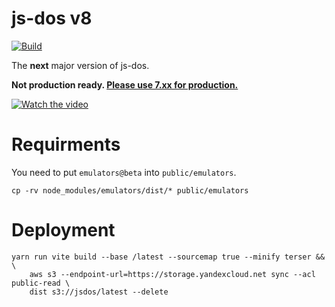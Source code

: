 # js-dos v8
[![Build](https://github.com/caiiiycuk/js-dos/actions/workflows/build.yml/badge.svg)](https://github.com/caiiiycuk/js-dos/actions/workflows/build.yml)

The **next** major version of js-dos. 

**Not production ready. [Please use 7.xx for production.](https://github.com/caiiiycuk/js-dos/tree/7.xx)**

[![Watch the video](https://github.com/caiiiycuk/js-dos/assets/1727152/a2b481cb-43b1-44aa-8b71-2181d351bb1a)](https://youtu.be/lhFrAe5YrJE)

# Requirments

You need to put `emulators@beta` into `public/emulators`.

```
cp -rv node_modules/emulators/dist/* public/emulators
```

# Deployment

```
yarn run vite build --base /latest --sourcemap true --minify terser && \
    aws s3 --endpoint-url=https://storage.yandexcloud.net sync --acl public-read \
    dist s3://jsdos/latest --delete 
```
